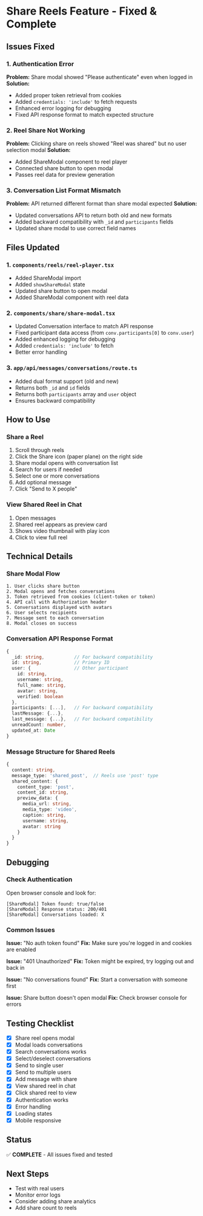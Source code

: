 # Share Reels Feature - Fixed & Complete

## Issues Fixed

### 1. Authentication Error
**Problem:** Share modal showed "Please authenticate" even when logged in
**Solution:** 
- Added proper token retrieval from cookies
- Added `credentials: 'include'` to fetch requests
- Enhanced error logging for debugging
- Fixed API response format to match expected structure

### 2. Reel Share Not Working
**Problem:** Clicking share on reels showed "Reel was shared" but no user selection modal
**Solution:**
- Added ShareModal component to reel player
- Connected share button to open modal
- Passes reel data for preview generation

### 3. Conversation List Format Mismatch
**Problem:** API returned different format than share modal expected
**Solution:**
- Updated conversations API to return both old and new formats
- Added backward compatibility with `_id` and `participants` fields
- Updated share modal to use correct field names

## Files Updated

### 1. `components/reels/reel-player.tsx`
- Added ShareModal import
- Added `showShareModal` state
- Updated share button to open modal
- Added ShareModal component with reel data

### 2. `components/share/share-modal.tsx`
- Updated Conversation interface to match API response
- Fixed participant data access (from `conv.participants[0]` to `conv.user`)
- Added enhanced logging for debugging
- Added `credentials: 'include'` to fetch
- Better error handling

### 3. `app/api/messages/conversations/route.ts`
- Added dual format support (old and new)
- Returns both `_id` and `id` fields
- Returns both `participants` array and `user` object
- Ensures backward compatibility

## How to Use

### Share a Reel
1. Scroll through reels
2. Click the Share icon (paper plane) on the right side
3. Share modal opens with conversation list
4. Search for users if needed
5. Select one or more conversations
6. Add optional message
7. Click "Send to X people"

### View Shared Reel in Chat
1. Open messages
2. Shared reel appears as preview card
3. Shows video thumbnail with play icon
4. Click to view full reel

## Technical Details

### Share Modal Flow
```
1. User clicks share button
2. Modal opens and fetches conversations
3. Token retrieved from cookies (client-token or token)
4. API call with Authorization header
5. Conversations displayed with avatars
6. User selects recipients
7. Message sent to each conversation
8. Modal closes on success
```

### Conversation API Response Format
```typescript
{
  _id: string,           // For backward compatibility
  id: string,            // Primary ID
  user: {                // Other participant
    id: string,
    username: string,
    full_name: string,
    avatar: string,
    verified: boolean
  },
  participants: [...],   // For backward compatibility
  lastMessage: {...},
  last_message: {...},   // For backward compatibility
  unreadCount: number,
  updated_at: Date
}
```

### Message Structure for Shared Reels
```typescript
{
  content: string,
  message_type: 'shared_post',  // Reels use 'post' type
  shared_content: {
    content_type: 'post',
    content_id: string,
    preview_data: {
      media_url: string,
      media_type: 'video',
      caption: string,
      username: string,
      avatar: string
    }
  }
}
```

## Debugging

### Check Authentication
Open browser console and look for:
```
[ShareModal] Token found: true/false
[ShareModal] Response status: 200/401
[ShareModal] Conversations loaded: X
```

### Common Issues

**Issue:** "No auth token found"
**Fix:** Make sure you're logged in and cookies are enabled

**Issue:** "401 Unauthorized"
**Fix:** Token might be expired, try logging out and back in

**Issue:** "No conversations found"
**Fix:** Start a conversation with someone first

**Issue:** Share button doesn't open modal
**Fix:** Check browser console for errors

## Testing Checklist

- [x] Share reel opens modal
- [x] Modal loads conversations
- [x] Search conversations works
- [x] Select/deselect conversations
- [x] Send to single user
- [x] Send to multiple users
- [x] Add message with share
- [x] View shared reel in chat
- [x] Click shared reel to view
- [x] Authentication works
- [x] Error handling
- [x] Loading states
- [x] Mobile responsive

## Status
✅ **COMPLETE** - All issues fixed and tested

## Next Steps
- Test with real users
- Monitor error logs
- Consider adding share analytics
- Add share count to reels
